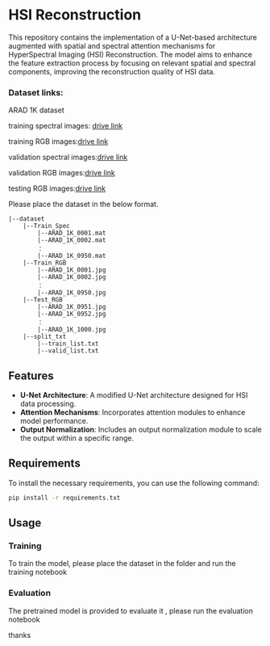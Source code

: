 # HSI Reconstruction

This repository contains the implementation of a U-Net-based architecture augmented with spatial and spectral attention mechanisms for HyperSpectral Imaging (HSI) Reconstruction. The model aims to enhance the feature extraction process by focusing on relevant spatial and spectral components, improving the reconstruction quality of HSI data.

### Dataset links:

ARAD 1K dataset

training spectral images: [drive link](https://drive.google.com/file/d/1FQBfDd248dCKClR-BpX5V2drSbeyhKcq/view)

training RGB images:[drive link](https://drive.google.com/file/d/1A4GUXhVc5k5d_79gNvokEtVPG290qVkd/view)

validation spectral images:[drive link](https://drive.google.com/file/d/12QY8LHab3gzljZc3V6UyHgBee48wh9un/view)

validation RGB images:[drive link](https://drive.google.com/file/d/19vBR_8Il1qcaEZsK42aGfvg5lCuvLh1A/view)

testing RGB images:[drive link](https://drive.google.com/file/d/1A5309Gk7kNFI-ORyADueiPOCMQNTA7r5/view)

Please place the dataset in the below format.

```
|--dataset
    |--Train_Spec
        |--ARAD_1K_0001.mat
        |--ARAD_1K_0002.mat
        ：
        |--ARAD_1K_0950.mat
  	|--Train_RGB
        |--ARAD_1K_0001.jpg
        |--ARAD_1K_0002.jpg
        ：
        |--ARAD_1K_0950.jpg
    |--Test_RGB
        |--ARAD_1K_0951.jpg
        |--ARAD_1K_0952.jpg
        ：
        |--ARAD_1K_1000.jpg
    |--split_txt
        |--train_list.txt
        |--valid_list.txt
```

## Features

- **U-Net Architecture**: A modified U-Net architecture designed for HSI data processing.
- **Attention Mechanisms**: Incorporates attention modules to enhance model performance.
- **Output Normalization**: Includes an output normalization module to scale the output within a specific range.

## Requirements

To install the necessary requirements, you can use the following command:

```bash
pip install -r requirements.txt
```

## Usage

### Training

To train the model, please place the dataset in the folder and run the training notebook

### Evaluation

The pretrained model is provided to evaluate it , please run the evaluation notebook

thanks
